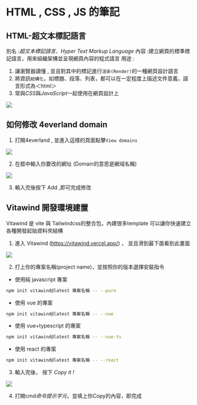 # HTML , CSS , JS 的筆記

## HTML-超文本標記語言

別名 :*超文本標記語言*、*Hyper Text Markup Language*
內容 :建立網頁的標準標記語言，用來組織架構並呈現網頁內容的程式語言
用途 :
1. 讓瀏覽器讀懂 , 並且對其中的標記進行`渲染(Render)`的一種網頁設計語言
2. 將資訊`結構化`，如標題、段落、列表，都可以在一定程度上描述文件意義，語言形式為＜html＞
3. 常與*CSS*與*JavaScript*一起使用在網頁設計上

![](https://cdn.discordapp.com/attachments/667331274527997968/954654665478389800/1200px-HTML5_logo_and_wordmark.png)

## 如何修改 4everland domain

1. 打開4everland , 並進入這樣的頁面點擊`View domains`

![](https://cdn.discordapp.com/attachments/667331274527997968/954656669332283432/Inkedunknown_LI.jpg)

2. 在框中輸入你要改的網址 (Domain的意思是網域名稱)

![](https://cdn.discordapp.com/attachments/667331274527997968/954658437239816222/13.jpg)

3. 輸入完後按下 Add ,即可完成修改 

## Vitawind 開發環境建置

Vitawind  是 vite 與 Tailwindcss的整合包，內建很多template 可以讓你快速建立各種開發起始資料夾結構

1. 進入 Vitawind (https://vitawind.vercel.app/) ， 並且滑到最下面看到此畫面

![](https://cdn.discordapp.com/attachments/667331274527997968/954664981721415730/unknown.png)

2. 打上你的專案名稱(project name)，並按照你的版本選擇安裝指令
- 使用純 javascript 專案

```bash 
npm init vitawind@latest 專案名稱 -- --pure
```
- 使用 vue 的專案

```bash 
npm init vitawind@latest 專案名稱 -- --vue
```

- 使用 vue+typescript 的專案

```bash
npm init vitawind@latest 專案名稱 -- --vue-ts
```

- 使用 react 的專案

```bash 
npm init vitawind@latest 專案名稱 -- --react
```

3. 輸入完後， 按下 *Copy it !* 

![](https://cdn.discordapp.com/attachments/667331274527997968/954666188724662282/unknown.png)

4. 打開cmd*命令提示字元*，並填上你Copy的內容，即完成